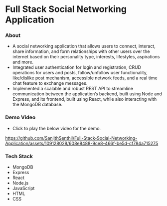 # Full Stack Social Networking Application

### About
- A social networking application that allows users to connect, interact, share information, and form relationships with other users over the internet based on their personality type, interests, lifestyles, aspirations and more.
- Integrated user authentication for login and registration, CRUD operations for users and posts, follow/unfollow user functionality, like/dislike post mechanism, accessible network feeds, and a real time chat feature to exchange messages.
- Implemented a scalable and robust REST API to streamline communication between the application’s backend, built using Node and Express, and its frontend, built using React, while also interacting with the MongoDB database.

### Demo Video
- Click to play the below video for the demo.

https://github.com/SanjithSenthil/Full-Stack-Social-Networking-Application/assets/109128028/608e8488-9ce8-466f-be5d-cf784a715275

### Tech Stack
- MongoDB
- Express
- React
- Node.js
- JavaScript
- HTML
- CSS
